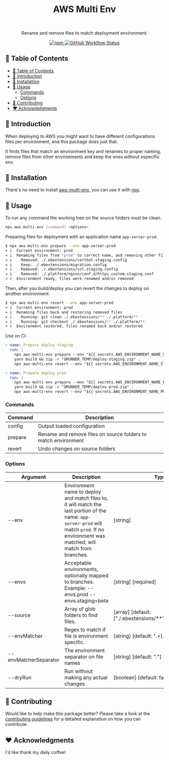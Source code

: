 <h1 align="center">AWS Multi Env</h1><br>

<p align="center">
  Rename and remove files to match deployment environment.
</p>

<p align="center">
  <a href="https://www.npmjs.com/package/aws-multi-env">
    <img alt="npm" src="https://img.shields.io/npm/v/aws-multi-env?style=flat-square">
  </a>
  <a href="https://github.com/DiogoAbu/aws-multi-env/actions">
    <img alt="GitHub Workflow Status" src="https://img.shields.io/github/workflow/status/DiogoAbu/aws-multi-env/Generate%20Release%20and%20Publish%20to%20NPM?label=Generate%20Release%20and%20Publish%20to%20NPM&style=flat-square">
  </a>
</p>

<!-- [BEGIN] Don't edit this section, instead run Markdown AIO: Update Table of Contents -->
## 🚩 Table of Contents

- [🚩 Table of Contents](#-table-of-contents)
- [🚀 Introduction](#-introduction)
- [🔧 Installation](#-installation)
- [📖 Usage](#-usage)
  - [Commands](#commands)
  - [Options](#options)
- [💬 Contributing](#-contributing)
- [❤️ Acknowledgments](#️-acknowledgments)
<!-- [END] Don't edit this section, instead run Markdown AIO: Update Table of Contents -->

## 🚀 Introduction

When deploying to AWS you might want to have different configurations files per environment, and this package does just that.

It finds files that match an environment key and renames to proper naming, remove files from other environments and keep the ones without especific env.

## 🔧 Installation

There's no need to install [aws-multi-env](https://github.com/DiogoAbu/aws-multi-env), you can use it with [npx](https://www.npmjs.com/package/npx).

## 📖 Usage

To run any command the working tree on the source folders must be clean.

```sh
npx aws-multi-env [command] <options>
```

Preparing files for deployment with an application name `app-server-prod`:
```sh
$ npx aws-multi-env prepare --env app-server-prod
» i  Current environment: prod
» i  Renaming files from "prod" to correct name, and removing other files
» i    Removed: ./.ebextensions/certbot.staging.config
» i    Keep: ./.ebextensions/migration.config
» i    Removed: ./.ebextensions/ssl.staging.config
» i    Removed: ./.platform/nginx/conf.d/https_custom.staging.conf
» √  Environment ready, files were renamed and/or removed
```

Then, after you build/deploy you can revert the changes to deploy on another environment:
```sh
$ npx aws-multi-env revert --env app-server-prod
» i  Current environment: prod
» i  Renaming files back and restoring removed files
» i    Running: git clean ./.ebextensions/** ./.platform/**
» i    Running: git checkout ./.ebextensions/** ./.platform/**
» √  Environment restored, files renamed back and/or restored
```

Use on CI:
```yml
- name: Prepare deploy staging
  run: |
    npx aws-multi-env prepare --env "${{ secrets.AWS_ENVIRONMENT_NAME_STAGING }}"
    yarn build && zip -r "$RUNNER_TEMP/deploy-staging.zip" .
    npx aws-multi-env revert --env "${{ secrets.AWS_ENVIRONMENT_NAME_STAGING }}"

- name: Prepare deploy prod
  run: |
    npx aws-multi-env prepare --env "${{ secrets.AWS_ENVIRONMENT_NAME_PROD }}"
    yarn build && zip -r "$RUNNER_TEMP/deploy-prod.zip" .
    npx aws-multi-env revert --env "${{ secrets.AWS_ENVIRONMENT_NAME_PROD }}"
```

### Commands

| Command | Description                                                    |
|---------|----------------------------------------------------------------|
| config  | Output loaded configuration                                    |
| prepare | Rename and remove files on source folders to match environment |
| revert  | Undo changes on source folders                                 |

### Options

| Argument              | Description                                                                                                                                                                              | Type                                                           |
|-----------------------|------------------------------------------------------------------------------------------------------------------------------------------------------------------------------------------|----------------------------------------------------------------|
| --env                 | Environment name to deploy and match files to, it will match the last portion of the name: `app-server-prod` will match `prod`. If no environment was matched, will match from branches. | [string]                                                       |
| --envs                | Acceptable environments, optionally mapped to branches. Example: --envs.prod --envs.staging=beta                                                                                         | [string] [required]                                            |
| --source              | Array of glob folders to find files.                                                                                                                                                     | [array] [default: ["./.ebextensions/\*\*","./.platform/\*\*"]] |
| --envMatcher          | Regex to match if file is environment specific.                                                                                                                                          | [string] [default: ".+[.][a-z]+\..+$"]                         |
| --envMatcherSeparator | The environment separator on file names                                                                                                                                                  | [string] [default: "."]                                        |
| --dryRun              | Run without making any actual changes                                                                                                                                                    | [boolean] [default: false]                                     |

## 💬 Contributing

Would like to help make this package better? Please take a look at the [contributing guidelines](./CONTRIBUTING.md) for a detailed explanation on how you can contribute.

## ❤️ Acknowledgments

I'd like thank my daily coffee!
